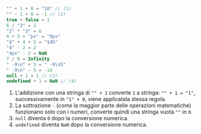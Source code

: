 
```js no-beautify
"" + 1 + 0 = "10" // (1)
"" - 1 + 0 = -1 // (2)
true + false = 1
6 / "3" = 2
"2" * "3" = 6
4 + 5 + "px" = "9px"
"$" + 4 + 5 = "$45"
"4" - 2 = 2
"4px" - 2 = NaN
7 / 0 = Infinity
" -9\n" + 5 = " -9\n5"
" -9\n" - 5 = -14
null + 1 = 1 // (3)
undefined + 1 = NaN // (4)
```

1. L'addizione con una stringa di `"" + 1` converte `1` a stringa: `"" + 1 = "1"`, successivamente in `"1" + 0`, viene applicatala stessa regola.
2. La sottrazione `-` (come la maggior parte delle operazioni matematiche) funzionano solo con i numeri, converte quindi una stringa vuota `""` in `0`.
3. `null` diventa `0` dopo la conversione numerica.
4. `undefined` diventa `NaN` dopo la conversione numerica.
